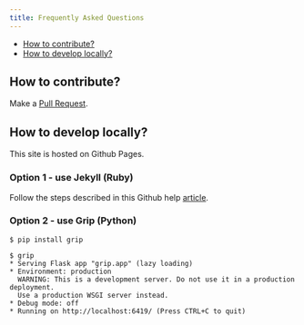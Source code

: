 ```yaml
---
title: Frequently Asked Questions
---
```


* [How to contribute?](#how-to-contribute)
* [How to develop locally?](#how-to-develop-locally)

## How to contribute?

Make a [Pull Request](https://github.com/nvk/wallets-pwnd/pulls).

## How to develop locally?

This site is hosted on Github Pages.

### Option 1 - use Jekyll (Ruby)

Follow the steps described in this Github help [article](https://help.github.com/en/articles/setting-up-your-github-pages-site-locally-with-jekyll).

### Option 2 - use Grip (Python)

	$ pip install grip

	$ grip
	* Serving Flask app "grip.app" (lazy loading)
	* Environment: production
	  WARNING: This is a development server. Do not use it in a production deployment.
	  Use a production WSGI server instead.
	* Debug mode: off
	* Running on http://localhost:6419/ (Press CTRL+C to quit)
